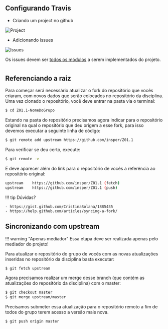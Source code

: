 ## Configurando Travis


- Criando um project no github

![Project](figs/C-LogiComb/C-2-project.gif)

- Adicionando issues

![Issues](figs/C-LogiComb/C-3-issues.gif)

Os issues devem ser [todos os módulos](https://github.com/Insper/Z01.1/wiki/C-Logica-Combinacional-Projeto#o-que-deve-ser-feito-) a serem implementados do projeto.



#

## Referenciando a raiz

Para começar será necessário atualizar o fork do repositório que vocês criaram, com novos dados que serão colocados no repositório da disciplina. Uma vez clonado o repositório, você deve entrar na pasta via o terminal:

``` bash
$ cd Z01.1-NomeDoGrupo
```

Estando na pasta do repositório precisamos agora indicar para o repositório original na qual o repositório que deu origem a esse fork, para isso devemos executar a seguinte linha de código: 

``` bash
$ git remote add upstream https://github.com/insper/Z01.1
```

Para verificar se deu certo, execute:

``` bash
$ git remote -v
```

E deve aparecer além do link para o repositório de vocês a referência ao repositório original:

``` bash
upstream	https://github.com/insper/Z01.1 (fetch)
upstream	https://github.com/insper/Z01.1 (push)
```

!!! tip 
    Dúvidas?
    
    - https://gist.github.com/CristinaSolana/1885435
    - https://help.github.com/articles/syncing-a-fork/

## Sincronizando com upstream

!!! warning "Apenas mediador"
    Essa etapa deve ser realizada apenas pelo mediador do projeto!

Para atualizar o repositório do grupo de vocês com as novas atualizações inseridas no repositório da disciplina basta executar:

``` bash
$ git fetch upstream
```

Agora precisamos realizar um merge desse branch (que contém as atualizações do repositório da disciplina) com o master:

``` bash
$ git checkout master
$ git merge upstream/master
```

Precisamos submeter essa atualização para o repositório remoto a fim de todos do grupo terem acesso a versão mais nova.

``` bash
$ git push origin master
```

